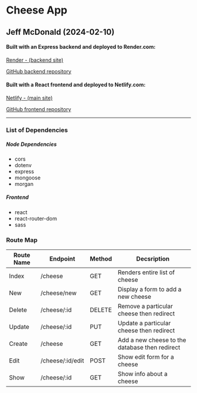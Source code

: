 # Cheese App

**Jeff McDonald** (2024-02-10)
-----------------------------

#### Built with an Express backend and deployed to Render.com:
[Render - (backend site)](https://express-react-cheese.onrender.com)

[GitHub backend repository](https://github.com/jeffmcd21/unit3-week15-expressReactHW)

#### Built with a React frontend and deployed to Netlify.com:
[Netlify - (main site)](https://cheesetracker.netlify.app/)

[GitHub frontend repository](https://github.com/jeffmcd21/unit3-week15-expressReactHwFrontend)

--------------

### List of Dependencies

##### Node Dependencies

- cors
- dotenv
- express
- mongoose
- morgan

##### Frontend

- react
- react-router-dom
- sass

### Route Map

| Route Name | Endpoint | Method | Decsription |
|------------|----------|--------|-------------|
| Index | /cheese | GET | Renders entire list of cheese |
| New | /cheese/new | GET | Display a form to add a new cheese |
| Delete | /cheese/:id | DELETE | Remove a particular cheese then redirect |
| Update | /cheese/:id | PUT | Update a particular cheese then redirect |
| Create | /cheese | GET | Add a new cheese to the database then redirect |
| Edit | /cheese/:id/edit | POST | Show edit form for a cheese |
| Show | /cheese/:id | GET | Show info about a cheese |
